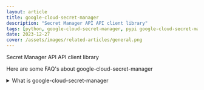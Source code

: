 ```yaml
---
layout: article
title: google-cloud-secret-manager
description: "Secret Manager API API client library"
tags: [python, google-cloud-secret-manager, pypi google-cloud-secret-manager, pypi, references]
date: 2023-12-27
cover: /assets/images/related-articles/general.png
---
```


Secret Manager API API client library

Here are some FAQ's about google-cloud-secret-manager
<details>
<summary>What is google-cloud-secret-manager</summary>
Secret Manager API API client library
</details>
